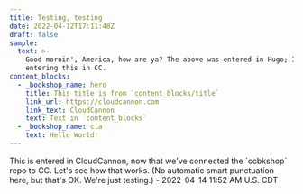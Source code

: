 ```yaml
---
title: Testing, testing
date: 2022-04-12T17:11:48Z
draft: false
sample:
  text: >-
    Good mornin', America, how are ya? The above was entered in Hugo; I'm
    entering this in CC.
content_blocks:
  - _bookshop_name: hero
    title: This title is from `content_blocks/title`
    link_url: https://cloudcannon.com
    link_text: CloudCannon
    text: Text in `content_blocks`
  - _bookshop_name: cta
    text: Hello World!
---
```


This is entered in CloudCannon, now that we've connected the \`ccbkshop\` repo to CC. Let's see how that works. (No automatic smart punctuation here, but that's OK. We're just testing.) - 2022-04-14 11:52 AM U.S. CDT
